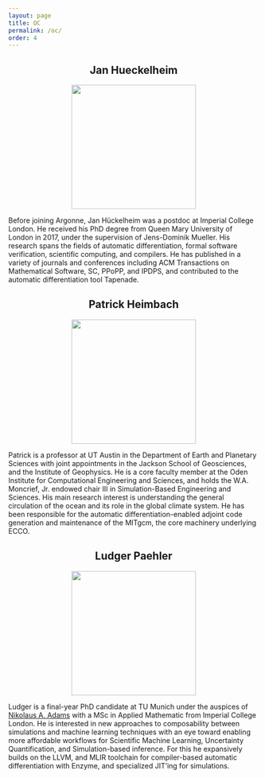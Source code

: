 ```yaml
---
layout: page
title: OC
permalink: /oc/
order: 4
---
```


<h2 align='center'>Jan Hueckelheim</h2>

<p align="center">
	<a rel="nofollow">	
		<img src="{{site.baseurl}}/assets/img/HueckelheimJan.jpeg" width="250" />
	</a>
</p>

Before joining Argonne, Jan Hückelheim was a postdoc at Imperial College London. He received his PhD degree from Queen Mary University of London in 2017, under the supervision of Jens-Dominik Mueller. His research spans the fields of automatic differentiation, formal software verification, scientific computing, and compilers. He has published in a variety of journals and conferences including ACM Transactions on Mathematical Software, SC, PPoPP, and IPDPS, and contributed to the automatic differentiation tool Tapenade.

<h2 align='center'>Patrick Heimbach</h2>

<p align="center">
	<a rel="nofollow">	
		<img src="{{site.baseurl}}/assets/img/HeimbachPatrick.jpeg" width="250" />
	</a>
</p>

Patrick is a professor at UT Austin in the Department of Earth and Planetary Sciences with joint appointments in the Jackson School of Geosciences, and the Institute of Geophysics. He is a core faculty member at the Oden Institute for Computational Engineering and Sciences, and holds the W.A. Moncrief, Jr. endowed chair III in Simulation-Based Engineering and Sciences. His main research interest is understanding the general circulation of the ocean and its role in the global climate system. He has been responsible for the automatic differentiation-enabled adjoint code generation and maintenance of the MITgcm, the core machinery underlying ECCO.

<h2 align='center'>Ludger Paehler</h2>

<p align="center">
	<a rel="nofollow">	
		<img src="{{site.baseurl}}/assets/img/PaehlerLudger.jpeg" width="250" />
	</a>
</p>

Ludger is a final-year PhD candidate at TU Munich under the auspices of [Nikolaus A. Adams](https://www.epc.ed.tum.de/en/aer/members/cv/prof-adams/) with a MSc in Applied Mathematic from Imperial College London. He is interested in new approaches to composability between simulations and machine learning techniques with an eye toward enabling more affordable workflows for Scientific Machine Learning, Uncertainty Quantification, and Simulation-based inference. For this he expansively builds on the LLVM, and MLIR toolchain for compiler-based automatic differentiation with Enzyme, and specialized JIT’ing for simulations.

